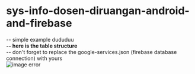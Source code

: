 # sys-info-dosen-diruangan-android-and-firebase
-- simple example dududuu<br>
<b>-- here is the table structure</b><br>
-- don't forget to replace the google-services.json (firebase database connection) with yours<br>
![image error](https://github.com/mantuldevteam/siruang-dosen/blob/master/table.PNG?raw=true "Table")
